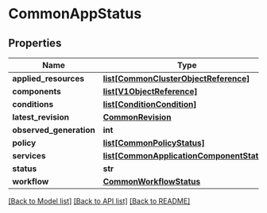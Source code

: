 # CommonAppStatus

## Properties
Name | Type | Description | Notes
------------ | ------------- | ------------- | -------------
**applied_resources** | [**list[CommonClusterObjectReference]**](CommonClusterObjectReference.md) |  | [optional] 
**components** | [**list[V1ObjectReference]**](V1ObjectReference.md) |  | [optional] 
**conditions** | [**list[ConditionCondition]**](ConditionCondition.md) |  | [optional] 
**latest_revision** | [**CommonRevision**](CommonRevision.md) |  | [optional] 
**observed_generation** | **int** |  | [optional] 
**policy** | [**list[CommonPolicyStatus]**](CommonPolicyStatus.md) |  | [optional] 
**services** | [**list[CommonApplicationComponentStatus]**](CommonApplicationComponentStatus.md) |  | [optional] 
**status** | **str** |  | [optional] 
**workflow** | [**CommonWorkflowStatus**](CommonWorkflowStatus.md) |  | [optional] 

[[Back to Model list]](../vela-client/README.md#documentation-for-models) [[Back to API list]](../vela-client/README.md#documentation-for-api-endpoints) [[Back to README]](../vela-client/README.md)

